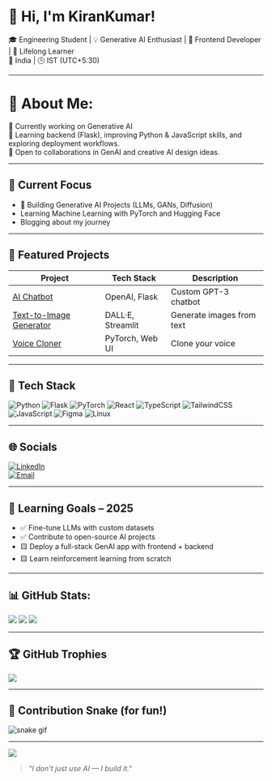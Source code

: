 # 👋 Hi, I'm KiranKumar!

🎓 Engineering Student | 💡 Generative AI Enthusiast | 🎨 Frontend Developer | 🧠 Lifelong Learner  
📍 India | 🕒 IST (UTC+5:30)

---

# 💫 About Me:
🌸 Currently working on Generative AI   
🌱 Learning backend (Flask), improving Python & JavaScript skills, and exploring deployment workflows.  
🤝 Open to collaborations in GenAI and creative AI design ideas.  


---

## 🔭 Current Focus
- 🤖 Building Generative AI Projects (LLMs, GANs, Diffusion)
- Learning Machine Learning with PyTorch and Hugging Face
- Blogging about my journey

---

## 📌 Featured Projects

| Project | Tech Stack | Description |
|--------|------------|-------------|
| [AI Chatbot](https://github.com/kumar-kiran-24/chatbot) | OpenAI, Flask | Custom GPT-3 chatbot |
| [Text-to-Image Generator](https://github.com/kumar-kiran-24/ai-art) | DALL·E, Streamlit | Generate images from text |
| [Voice Cloner](#) | PyTorch, Web UI | Clone your voice |

---

## 🧰 Tech Stack
![Python](https://img.shields.io/badge/Python-3670A0?style=plastic&logo=python&logoColor=ffdd54)
![Flask](https://img.shields.io/badge/Flask-black?style=plastic&logo=flask&logoColor=white)
![PyTorch](https://img.shields.io/badge/PyTorch-EE4C2C?style=plastic&logo=pytorch&logoColor=white)
![React](https://img.shields.io/badge/react-%2320232a.svg?style=plastic&logo=react&logoColor=%2361DAFB)
![TypeScript](https://img.shields.io/badge/typescript-%23007ACC.svg?style=plastic&logo=typescript&logoColor=white)
![TailwindCSS](https://img.shields.io/badge/TailwindCSS-06B6D4?style=plastic&logo=tailwindcss&logoColor=white)
![JavaScript](https://img.shields.io/badge/javascript-%23323330.svg?style=plastic&logo=javascript&logoColor=%23F7DF1E)
![Figma](https://img.shields.io/badge/figma-%23F24E1E.svg?style=plastic&logo=figma&logoColor=white)
![Linux](https://img.shields.io/badge/Linux-FCC624?style=plastic&logo=linux&logoColor=black)

---

## 🌐 Socials
[![LinkedIn](https://img.shields.io/badge/LinkedIn-%230077B5.svg?style=flat&logo=linkedin&logoColor=white)](https://www.linkedin.com/in/kirankumar-s-/)  
[![Email](https://img.shields.io/badge/Gmail-D14836?style=flat&logo=gmail&logoColor=white)](mailto:kirankumars82485@gmail.com)

---

## 📝 Learning Goals – 2025
- ✅ Fine-tune LLMs with custom datasets
- ✅ Contribute to open-source AI projects
- 🟨 Deploy a full-stack GenAI app with frontend + backend
- 🟨 Learn reinforcement learning from scratch

---

## 📊 GitHub Stats:
![](https://github-readme-stats.vercel.app/api?username=kumar-kiran-24&theme=radical&hide_border=false&include_all_commits=true&count_private=true)
![](https://github-readme-stats.vercel.app/api/top-langs/?username=kumar-kiran-24&layout=compact&theme=tokyonight&hide_border=false)
![](https://nirzak-streak-stats.vercel.app/?user=kumar-kiran-24&theme=transparent&hide_border=false)

---

## 🏆 GitHub Trophies
![](https://github-profile-trophy.vercel.app/?username=kumar-kiran-24&theme=nord&no-frame=true&no-bg=false&margin-w=4)

---

## 🐍 Contribution Snake (for fun!)
![snake gif](https://github.com/kumar-kiran-24/kumar-kiran-24/blob/output/github-contribution-grid-snake.svg)

---

[![](https://visitcount.itsvg.in/api?id=kumar-kiran-24&icon=0&color=0)](https://visitcount.itsvg.in)

> _"I don't just use AI — I build it."_  
